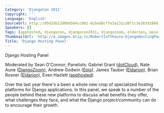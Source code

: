 ```yaml
---
Category: 'DjangoCon 2011'
Copyright: ''
Language: 'English'
SourceUrl: http://05d2db1380b6504cc981-8cbed8cf7e3a131cd8f1c3e383d10041.r93.cf2.rackcdn.com/djangocon-2011/102_django-hosting-panel.m4v
Speakers: []
Tags: [apphosted, djangocon, djangocon2011, djangozoom, eldarion, epio, hosting]
ThumbnailUrl: 'http://a.images.blip.tv/Robertlofthouse-DjangoHostingPanel628-324.jpg'
Title: 'Django Hosting Panel'
---
```

Django Hosting Panel

Moderated by Sean O'Connor; Panelists: Gabriel Grant
([dotCloud](http://www.dotcloud.com/)), Nate Aune
([DjangoZoom](http://djangozoom.com/)), Andrew Godwin ([Epio](http://ep.io/)),
James Tauber ([Eldarion](http://eldarion.com/)), Brian Rosner
([Eldarion](http://eldarion.com/)), Even Hazlett
([apphosted](http://apphosted.com/))

Over the last year there's a been a whole new crop of specialized hosting
platforms for Django applications. In this panel, we speak to a number of the
people behind these new platforms to discuss what benefits they offer, what
challenges they face, and what the Django project/community can do to
encourage their growth.
